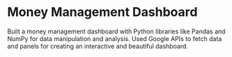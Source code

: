 # Money Management Dashboard

Built a money management dashboard with Python libraries like Pandas and NumPy for data manipulation and analysis. Used Google APIs to fetch data and panels for creating an interactive and beautiful dashboard.
